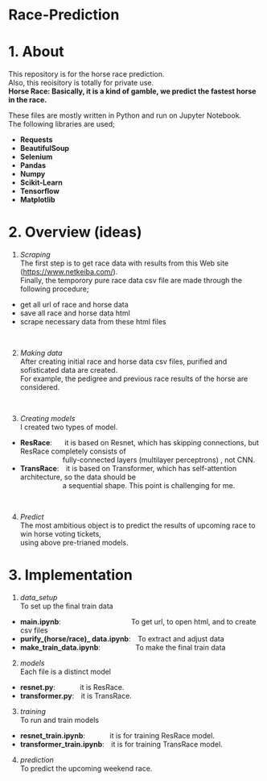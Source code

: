 # Race-Prediction
# 1. About
This repository is for the horse race prediction. </br>
Also, this reoisitory is totally for private use.  </br>
**Horse Race: Basically, it is a kind of gamble, we predict the fastest horse in the race.**</br>

These files are mostly written in Python and run on Jupyter Notebook. </br>
The following libraries are used; </br>  
- **Requests**
- **BeautifulSoup**
- **Selenium** 
- **Pandas** 
- **Numpy** 
- **Scikit-Learn**
- **Tensorflow** 
- **Matplotlib**
  

# 2. Overview (ideas)
1. *Scraping* </br>
The first step is to get race data with results from this Web site (https://www.netkeiba.com/). </br>
Finally, the temporory pure race data csv file are made through the following procedure; </br>

- get all url of race and horse data 
- save all race and horse data html 
- scrape necessary data from these html files 
</br>

2. *Making data* </br>
After creating initial race and horse data csv files, purified and sofisticated data are created. </br>
For example, the pedigree and previous race results of the horse are considered.  </br>
 </br>
 
3. *Creating models* </br>
I created two types of model. </br>

+ **ResRace**: &emsp;&ensp;it is based on Resnet, which has skipping connections, but ResRace completely consists of </br>
  &emsp;&emsp;&emsp;&emsp;&emsp;&emsp;fully-connected layers (multilayer perceptrons) , not CNN.  
+ **TransRace**:&emsp;it is based on Transformer, which has self-attention architecture, so the data should be </br>
  &emsp;&emsp;&emsp;&emsp;&emsp;&emsp;a sequential shape. This point is challenging for me. 
</br>

4. *Predict* </br>
The most ambitious object is to predict the results of upcoming race to win horse voting tickets, </br>
using above pre-trianed models.  </br>

# 3. Implementation
1. *data_setup* </br>
To set up the final train data </br>

+ **main.ipynb**:&emsp;&emsp;&emsp;&emsp;&emsp;&emsp;&emsp;&emsp;&emsp;&emsp;To get url, to open html, and to create csv files 
+ **purify_(horse/race)_ data.ipynb**:&emsp;To extract and adjust data 
+ **make_train_data.ipynb**:&emsp;&emsp;&emsp;&emsp;&emsp;To make the final train data 


2. *models* </br>
Each file is a distinct model </br>

+ **resnet.py**:&emsp;&emsp;&emsp;&ensp;it is ResRace. 
+ **transformer.py**:&emsp;it is TransRace. 


3. *training* </br>
To run and train models </br>

+ **resnet_train.ipynb**:&emsp;&emsp;&emsp;&ensp;it is for training ResRace model. 
+ **transformer_train.ipynb**:&emsp;it is for training TransRace model. 


4. *prediction* </br>
To predict the upcoming weekend race. </br>
